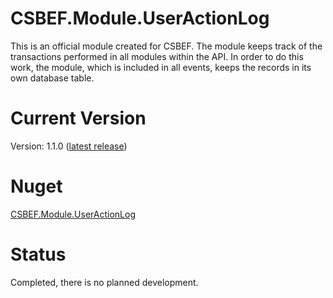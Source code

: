 # CSBEF.Module.UserActionLog
This is an official module created for CSBEF. The module keeps track of the transactions performed in all modules within the API. In order to do this work, the module, which is included in all events, keeps the records in its own database table.

# Current Version
Version: 1.1.0 ([latest release](https://github.com/mkurak/CSBEF.Module.UserActionLog/releases/tag/1.1.0))

# Nuget
[CSBEF.Module.UserActionLog](https://www.nuget.org/packages/CSBEF.Module.UserActionLog/)

# Status
Completed, there is no planned development.
